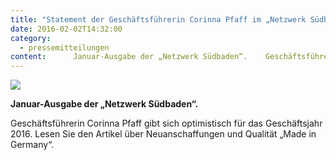 ```yaml
---
title: "Statement der Geschäftsführerin Corinna Pfaff im „Netzwerk Südbaden“"
date: 2016-02-02T14:32:00
category:
  - pressemitteilungen
content:      Januar-Ausgabe der „Netzwerk Südbaden“.    Geschäftsführerin Corinna Pfaff gibt sich optimistisch für das Geschäftsjahr 2016. Lesen Sie den Artikel über Neuanschaffungen und Qualität „Made in Germany“. 
---
```

![](/Netzwerk_Suedbaden1.jpg)

**Januar-Ausgabe der „Netzwerk Südbaden“.**

Geschäftsführerin Corinna Pfaff gibt sich optimistisch für das Geschäftsjahr 2016\. Lesen Sie den Artikel über Neuanschaffungen und Qualität „Made in Germany“.